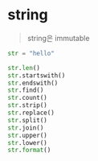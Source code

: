# string

> string은 immutable

```py
str = "hello"

str.len()
str.startswith()
str.endswith()
str.find()
str.count()
str.strip()
str.replace()
str.split()
str.join()
str.upper()
str.lower()
str.format()
```
